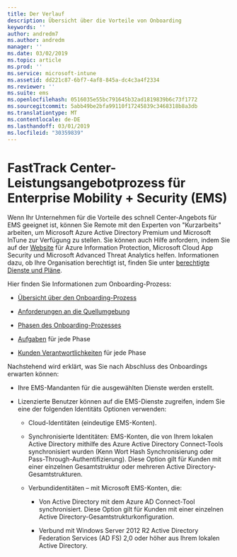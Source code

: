 ```yaml
---
title: Der Verlauf
description: Übersicht über die Vorteile von Onboarding
keywords: ''
author: andredm7
ms.author: andredm
manager: ''
ms.date: 03/02/2019
ms.topic: article
ms.prod: ''
ms.service: microsoft-intune
ms.assetid: dd221c87-6bf7-4af8-845a-dc4c3a4f2334
ms.reviewer: ''
ms.suite: ems
ms.openlocfilehash: 0516035e55bc791645b32ad1819839b6c73f1772
ms.sourcegitcommit: 5abb49be2bfa99110f17245839c3468318b8a3db
ms.translationtype: MT
ms.contentlocale: de-DE
ms.lasthandoff: 03/01/2019
ms.locfileid: "30359839"
---
```

# <a name="fasttrack-center-benefit-process-for-enterprise-mobility--security-ems"></a>FastTrack Center-Leistungsangebotprozess für Enterprise Mobility + Security (EMS)
Wenn Ihr Unternehmen für die Vorteile des schnell Center-Angebots für EMS geeignet ist, können Sie Remote mit den Experten von "Kurzarbeits" arbeiten, um Microsoft Azure Active Directory Premium und Microsoft InTune zur Verfügung zu stellen. Sie können auch Hilfe anfordern, indem Sie auf der [Website](https://www.microsoft.com/fasttrack/microsoft-365/ems) für Azure Information Protection, Microsoft Cloud App Security und Microsoft Advanced Threat Analytics helfen. Informationen dazu, ob Ihre Organisation berechtigt ist, finden Sie unter [berechtigte Dienste und Pläne](M365-eligible-services-and-plans.md).


Hier finden Sie Informationen zum Onboarding-Prozess:

-   [Übersicht über den Onboarding-Prozess](EMS-fasttrack-benefit-overview.md)

-   [Anforderungen an die Quellumgebung](EMS-source-environment-expectations.md)

-   [Phasen des Onboarding-Prozesses](EMS-onboarding-phases.md)

-   [Aufgaben](EMS-fasttrack-responsibilities.md) für jede Phase

-   [Kunden Verantwortlichkeiten](EMS-your-responsibilities.md) für jede Phase

Nachstehend wird erklärt, was Sie nach Abschluss des Onboardings erwarten können:

-   Ihre EMS-Mandanten für die ausgewählten Dienste werden erstellt.

-   Lizenzierte Benutzer können auf die EMS-Dienste zugreifen, indem Sie eine der folgenden Identitäts Optionen verwenden:

    -   Cloud-Identitäten (eindeutige EMS-Konten).

    -   Synchronisierte Identitäten: EMS-Konten, die von Ihrem lokalen Active Directory mithilfe des Azure Active Directory Connect-Tools synchronisiert wurden (Kenn Wort Hash Synchronisierung oder Pass-Through-Authentifizierung). Diese Option gilt für Kunden mit einer einzelnen Gesamtstruktur oder mehreren Active Directory-Gesamtstrukturen.

    -   Verbundidentitäten – mit Microsoft EMS-Konten, die:

        -   Von Active Directory mit dem Azure AD Connect-Tool synchronisiert. Diese Option gilt für Kunden mit einer einzelnen Active Directory-Gesamtstrukturkonfiguration.

        -   Verbund mit Windows Server 2012 R2 Active Directory Federation Services (AD FS) 2,0 oder höher aus Ihrem lokalen Active Directory.
